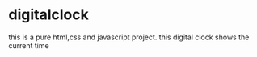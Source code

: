 # digitalclock
this is a pure html,css and javascript project. this digital clock shows the current time 

